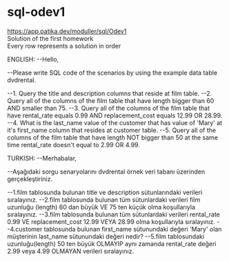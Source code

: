 # sql-odev1
https://app.patika.dev/moduller/sql/Odev1 <br>
Solution of the first homework <br>
Every row represents a solution in order


ENGLISH:
--Hello,

--Please write SQL code of the scenarios by using the example data table dvdrental.

--1. Query the title and description columns that reside at film table.
--2. Query all of the columns of the film table that have length bigger than 60 AND smaller than 75.
--3. Query all of the columns of the film table that have rental_rate equals 0.99 AND replacement_cost equals 12.99 OR 28.99.
--4. What is the last_name value of the customer that has value of 'Mary' at it's first_name column that resides at customer table.
--5. Query all of the columns of the film table that have length NOT bigger than 50 at the same time rental_rate doesn't equal to 2.99 OR 4.99.

TURKISH:
--Merhabalar,

--Aşağıdaki sorgu senaryolarını dvdrental örnek veri tabanı üzerinden gerçekleştiriniz.

--1.film tablosunda bulunan title ve description sütunlarındaki verileri sıralayınız.
--2.film tablosunda bulunan tüm sütunlardaki verileri film uzunluğu (length) 60 dan büyük VE 75 ten küçük olma koşullarıyla sıralayınız.
--3.film tablosunda bulunan tüm sütunlardaki verileri rental_rate 0.99 VE replacement_cost 12.99 VEYA 28.99 olma koşullarıyla sıralayınız.
--4.customer tablosunda bulunan first_name sütunundaki değeri 'Mary' olan müşterinin last_name sütunundaki değeri nedir?
--5.film tablosundaki uzunluğu(length) 50 ten büyük OLMAYIP aynı zamanda rental_rate değeri 2.99 veya 4.99 OLMAYAN verileri sıralayınız.
